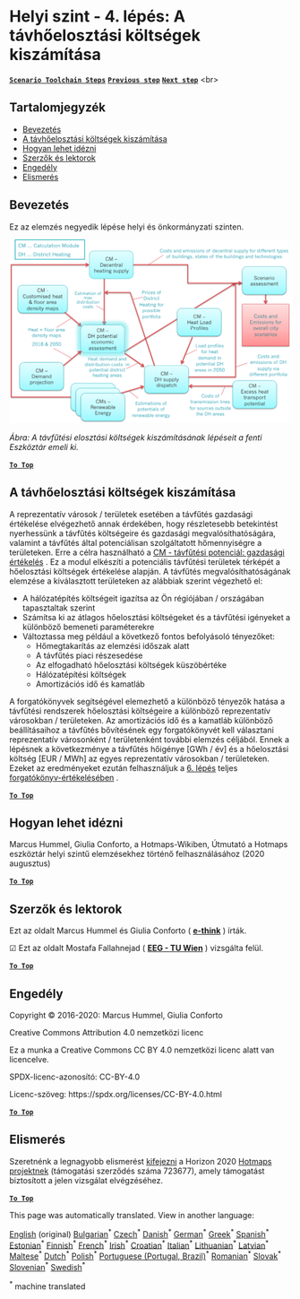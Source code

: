 <h1><a class="anchor" id="local-level---step-4--calculation-of-district-heating-distribution-costs" href="#local-level---step-4--calculation-of-district-heating-distribution-costs"><i class="fa fa-link"></i></a>Helyi szint - 4. lépés: A távhőelosztási költségek kiszámítása</h1><p> <a href="guide-local-and-municipal-levels#the-hotmaps-scenario-toolchain-different-steps"><strong><code>Scenario Toolchain Steps</code></strong></a> <a href="step-3-calculation-of-costs-of-decentral-heat-supply"><strong><code>Previous step</code></strong></a> <a href="step-5-calculation-of-costs-of-heat-supply-to-district-heating"><strong><code>Next step</code></strong></a> &lt;br&gt;</p><h2><a class="anchor" id="table-of-contents" href="#table-of-contents"><i class="fa fa-link"></i></a> Tartalomjegyzék</h2><ul><li> <a href="#introduction">Bevezetés</a></li><li> <a href="#calculation-of-district-heating-distribution-costs">A távhőelosztási költségek kiszámítása</a></li><li> <a href="#how-to-cite">Hogyan lehet idézni</a></li><li> <a href="#authors-and-reviewers">Szerzők és lektorok</a></li><li> <a href="#license">Engedély</a></li><li> <a href="#acknowledgement">Elismerés</a></li></ul><h2><a class="anchor" id="introduction" href="#introduction"><i class="fa fa-link"></i></a> Bevezetés</h2><p> Ez az elemzés negyedik lépése helyi és önkormányzati szinten.</p><img src="/en/Step-4-Calculation-of-district-heating-distribution-costs/Hotmaps_Local_Toolchain_Step_4final.png"/><p> <em>Ábra: A távfűtési elosztási költségek kiszámításának lépéseit a fenti Eszköztár emeli ki.</em></p><p><ins> <code><strong><a href="#table-of-contents">To Top</a></strong></code></ins></p><h2><a class="anchor" id="calculation-of-district-heating-distribution-costs" href="#calculation-of-district-heating-distribution-costs"><i class="fa fa-link"></i></a> A távhőelosztási költségek kiszámítása</h2><p> A reprezentatív városok / területek esetében a távfűtés gazdasági értékelése elvégezhető annak érdekében, hogy részletesebb betekintést nyerhessünk a távfűtés költségeire és gazdasági megvalósíthatóságára, valamint a távfűtés által potenciálisan szolgáltatott hőmennyiségre a területeken. Erre a célra használható a <a href="https://wiki.hotmaps.eu/en/CM-District-heating-potential-economic-assessment">CM - távfűtési potenciál: gazdasági értékelés</a> . Ez a modul elkészíti a potenciális távfűtési területek térképét a hőelosztási költségek értékelése alapján. A távfűtés megvalósíthatóságának elemzése a kiválasztott területeken az alábbiak szerint végezhető el:</p><ul><li> A hálózatépítés költségeit igazítsa az Ön régiójában / országában tapasztaltak szerint</li><li> Számítsa ki az átlagos hőelosztási költségeket és a távfűtési igényeket a különböző bemeneti paraméterekre</li><li> Változtassa meg például a következő fontos befolyásoló tényezőket:<ul><li> Hőmegtakarítás az elemzési időszak alatt</li><li> A távfűtés piaci részesedése</li><li> Az elfogadható hőelosztási költségek küszöbértéke</li><li> Hálózatépítési költségek</li><li> Amortizációs idő és kamatláb</li></ul></li></ul><p> A forgatókönyvek segítségével elemezhető a különböző tényezők hatása a távfűtési rendszerek hőelosztási költségeire a különböző reprezentatív városokban / területeken. Az amortizációs idő és a kamatláb különböző beállításaihoz a távfűtés bővítésének egy forgatókönyvét kell választani reprezentatív városonként / területenként további elemzés céljából. Ennek a lépésnek a következménye a távfűtés hőigénye [GWh / év] és a hőelosztási költség [EUR / MWh] az egyes reprezentatív városokban / területeken. Ezeket az eredményeket ezután felhasználjuk a <a href="https://wiki.hotmaps.eu/en/Step-6-Assessment-of-scenarios-for-entire-heat-demand-and-supply-for-the-selected-area">6. lépés</a> teljes <a href="https://wiki.hotmaps.eu/en/CM-Scenario-assessment">forgatókönyv-értékelésében</a> .</p><p><ins> <code><strong><a href="#table-of-contents">To Top</a></strong></code></ins></p><h2><a class="anchor" id="how-to-cite" href="#how-to-cite"><i class="fa fa-link"></i></a> Hogyan lehet idézni</h2><p> Marcus Hummel, Giulia Conforto, a Hotmaps-Wikiben, Útmutató a Hotmaps eszköztár helyi szintű elemzésekhez történő felhasználásához (2020 augusztus)</p><p><ins> <code><strong><a href="#table-of-contents">To Top</a></strong></code></ins></p><h2><a class="anchor" id="authors-and-reviewers" href="#authors-and-reviewers"><i class="fa fa-link"></i></a> Szerzők és lektorok</h2><p> Ezt az oldalt Marcus Hummel és Giulia Conforto ( <strong><a href="https://e-think.ac.at">e-think</a></strong> ) írták.</p><p> ☑ Ezt az oldalt Mostafa Fallahnejad ( <strong><a href="https://eeg.tuwien.ac.at/">EEG - TU Wien</a></strong> ) vizsgálta felül.</p><p> <a href="#table-of-contents"><strong><code>To Top</code></strong></a></p><h2><a class="anchor" id="license" href="#license"><i class="fa fa-link"></i></a> Engedély</h2><p> Copyright © 2016-2020: Marcus Hummel, Giulia Conforto</p><p> Creative Commons Attribution 4.0 nemzetközi licenc</p><p> Ez a munka a Creative Commons CC BY 4.0 nemzetközi licenc alatt van licencelve.</p><p> SPDX-licenc-azonosító: CC-BY-4.0</p><p> Licenc-szöveg: https://spdx.org/licenses/CC-BY-4.0.html</p><p> <a href="#table-of-contents"><strong><code>To Top</code></strong></a></p><h2><a class="anchor" id="acknowledgement" href="#acknowledgement"><i class="fa fa-link"></i></a> Elismerés</h2><p> Szeretnénk a legnagyobb elismerést <a href="https://www.hotmaps-project.eu">kifejezni</a> a Horizon 2020 <a href="https://www.hotmaps-project.eu">Hotmaps projektnek</a> (támogatási szerződés száma 723677), amely támogatást biztosított a jelen vizsgálat elvégzéséhez.</p><p><ins> <code><strong><a href="#table-of-contents">To Top</a></strong></code></ins></p>
<!--- THIS IS A SUPER UNIQUE IDENTIFIER -->

This page was automatically translated. View in another language:

[English](../en/Step-4-Calculation-of-district-heating-distribution-costs) (original) [Bulgarian](../bg/Step-4-Calculation-of-district-heating-distribution-costs)<sup>\*</sup> [Czech](../cs/Step-4-Calculation-of-district-heating-distribution-costs)<sup>\*</sup> [Danish](../da/Step-4-Calculation-of-district-heating-distribution-costs)<sup>\*</sup> [German](../de/Step-4-Calculation-of-district-heating-distribution-costs)<sup>\*</sup> [Greek](../el/Step-4-Calculation-of-district-heating-distribution-costs)<sup>\*</sup> [Spanish](../es/Step-4-Calculation-of-district-heating-distribution-costs)<sup>\*</sup> [Estonian](../et/Step-4-Calculation-of-district-heating-distribution-costs)<sup>\*</sup> [Finnish](../fi/Step-4-Calculation-of-district-heating-distribution-costs)<sup>\*</sup> [French](../fr/Step-4-Calculation-of-district-heating-distribution-costs)<sup>\*</sup> [Irish](../ga/Step-4-Calculation-of-district-heating-distribution-costs)<sup>\*</sup> [Croatian](../hr/Step-4-Calculation-of-district-heating-distribution-costs)<sup>\*</sup>  [Italian](../it/Step-4-Calculation-of-district-heating-distribution-costs)<sup>\*</sup> [Lithuanian](../lt/Step-4-Calculation-of-district-heating-distribution-costs)<sup>\*</sup> [Latvian](../lv/Step-4-Calculation-of-district-heating-distribution-costs)<sup>\*</sup> [Maltese](../mt/Step-4-Calculation-of-district-heating-distribution-costs)<sup>\*</sup> [Dutch](../nl/Step-4-Calculation-of-district-heating-distribution-costs)<sup>\*</sup> [Polish](../pl/Step-4-Calculation-of-district-heating-distribution-costs)<sup>\*</sup> [Portuguese (Portugal, Brazil)](../pt/Step-4-Calculation-of-district-heating-distribution-costs)<sup>\*</sup> [Romanian](../ro/Step-4-Calculation-of-district-heating-distribution-costs)<sup>\*</sup> [Slovak](../sk/Step-4-Calculation-of-district-heating-distribution-costs)<sup>\*</sup> [Slovenian](../sl/Step-4-Calculation-of-district-heating-distribution-costs)<sup>\*</sup> [Swedish](../sv/Step-4-Calculation-of-district-heating-distribution-costs)<sup>\*</sup> 

<sup>\*</sup> machine translated

